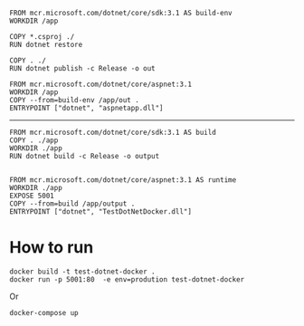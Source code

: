 ﻿
```
FROM mcr.microsoft.com/dotnet/core/sdk:3.1 AS build-env
WORKDIR /app

COPY *.csproj ./
RUN dotnet restore

COPY . ./
RUN dotnet publish -c Release -o out

FROM mcr.microsoft.com/dotnet/core/aspnet:3.1
WORKDIR /app
COPY --from=build-env /app/out .
ENTRYPOINT ["dotnet", "aspnetapp.dll"]
```

------------------------------------------------------
```
FROM mcr.microsoft.com/dotnet/core/sdk:3.1 AS build
COPY . ./app
WORKDIR ./app
RUN dotnet build -c Release -o output


FROM mcr.microsoft.com/dotnet/core/aspnet:3.1 AS runtime
WORKDIR ./app
EXPOSE 5001
COPY --from=build /app/output .
ENTRYPOINT ["dotnet", "TestDotNetDocker.dll"]
```

# How to run
```
docker build -t test-dotnet-docker .
docker run -p 5001:80  -e env=prodution test-dotnet-docker
```

Or

`docker-compose up`
